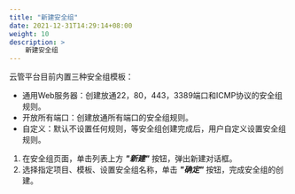```yaml
---
title: "新建安全组"
date: 2021-12-31T14:29:14+08:00
weight: 10
description: >
    新建安全组
---
```


云管平台目前内置三种安全组模板：

- 通用Web服务器：创建放通22，80，443，3389端口和ICMP协议的安全组规则。
- 开放所有端口：创建放通所有端口的安全组规则。
- 自定义：默认不设置任何规则，等安全组创建完成后，用户自定义设置安全组规则。

1. 在安全组页面，单击列表上方 **_"新建"_** 按钮，弹出新建对话框。
2. 选择指定项目、模板、设置安全组名称，单击 **_"确定"_** 按钮，完成安全组的创建。	